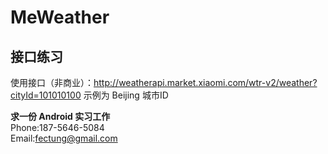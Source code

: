 # MeWeather
## 接口练习
使用接口（非商业）：http://weatherapi.market.xiaomi.com/wtr-v2/weather?cityId=101010100 
示例为 Beijing 城市ID


**求一份 Android 实习工作**   
Phone:187-5646-5084   
Email:fectung@gmail.com

